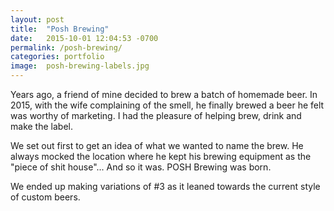 ```yaml
---
layout: post
title:  "Posh Brewing"
date:   2015-10-01 12:04:53 -0700
permalink: /posh-brewing/
categories: portfolio
image:	posh-brewing-labels.jpg
---
```


<p>Years ago, a friend of mine decided to brew a batch of homemade beer. In 2015, with the wife complaining of the smell, he finally brewed a beer he felt was worthy of marketing. I had the pleasure of helping brew, drink and make the label.</p> <!--more-->
<p>We set out first to get an idea of what we wanted to name the brew. He always mocked the location where he kept his brewing equipment as the "piece of shit house"... And so it was. POSH Brewing was born.</p> 
<p>We ended up making variations of #3 as it leaned towards the current style of custom beers.</p>